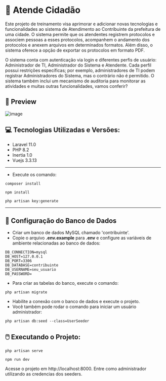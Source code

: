 # 📄 Atende Cidadão

Este projeto de treinamento visa aprimorar e adicionar novas tecnologias e funcionalidades ao sistema de Atendimento ao Contribuinte da prefeitura de uma cidade. O sistema permite que os atendentes registrem protocolos e associem pessoas a esses protocolos, acompanhem o andamento dos protocolos e anexem arquivos em determinados formatos. Além disso, o sistema oferece a opção de exportar os protocolos em formato PDF.

O sistema conta com autenticação via login e diferentes perfis de usuário: Administrador de TI, Administrador do Sistema e Atendente. Cada perfil possui restrições específicas; por exemplo, administradores de TI podem registrar Administradores do Sistema, mas o contrário não é permitido. O sistema também inclui um mecanismo de auditoria para monitorar as atividades e muitas outras funcionalidades, vamos conferir?

## 👀 Preview
![image](https://github.com/user-attachments/assets/542d4770-8865-4b13-86c9-822a3a82666c)


## 💻 Tecnologias Utilizadas e Versões:

-   Laravel 11.0
-   PHP 8.2
-   Inertia 1.0
-   Vuejs 3.3.13
---  
-   Execute os comando:
```
composer install
```
```
npm install
```
```
php artisan key:generate
```
---
## 🎲 Configuração do Banco de Dados

-   Criar um banco de dados MySQL chamado 'contribuinte'.
-   Copie o arquivo **.env.example** para **.env** e configure as variáveis de ambiente relacionadas ao banco de dados:

```
DB_CONNECTION=mysql
DB_HOST=127.0.0.1
DB_PORT=3306
DB_DATABASE=contribuinte
DB_USERNAME=seu_usuario
DB_PASSWORD=
```

-   Para criar as tabelas do banco, execute o comando:

```
php artisan migrate
```

-   Habilite a conexão com o banco de dados e execute o projeto.
-   Você também pode rodar o comando para iniciar um usuário administrador:
```
php artisan db:seed --class=UserSeeder
```

## 🖱️ Executando o Projeto:

```
php artisan serve
```

```
npm run dev
```

Acesse o projeto em http://localhost:8000.
Entre como administrador utilizando as credencias dos seeders.
